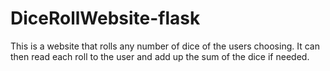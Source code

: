 # DiceRollWebsite-flask
This is a website that rolls any number of dice of the users choosing. It can then read each roll to the user and add up the sum of the dice if needed. 
